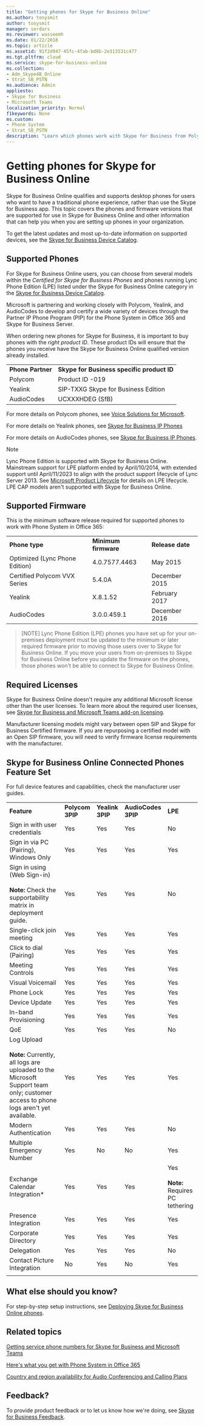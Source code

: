 ```yaml
---
title: "Getting phones for Skype for Business Online"
ms.author: tonysmit
author: tonysmit
manager: serdars
ms.reviewer: wasseemh
ms.date: 01/22/2018
ms.topic: article
ms.assetid: 91f2d947-45fc-4fab-bd8b-2e313531c477
ms.tgt.pltfrm: cloud
ms.service: skype-for-business-online
ms.collection: 
- Adm_Skype4B_Online
- Strat_SB_PSTN
ms.audience: Admin
appliesto:
- Skype for Business 
- Microsoft Teams
localization_priority: Normal
f1keywords: None
ms.custom:
- Phone System
- Strat_SB_PSTN
description: "Learn which phones work with Skype for Business from Polycom, HP, and Mitel, and the required licenses. "
---
```


# Getting phones for Skype for Business Online

Skype for Business Online qualifies and supports desktop phones for users who want to have a traditional phone experience, rather than use the Skype for Business app. This topic covers the phones and firmware versions that are supported for use in Skype for Business Online and other information that can help you when you are setting up phones in your organization.
  
To get the latest updates and most up-to-date information on supported devices, see the [Skype for Business Device Catalog](http://partnersolutions.skypeforbusiness.com/solutionscatalog).
  
## Supported Phones

For Skype for Business Online users, you can choose from several models within the *Certified for Skype for Business Phones*  and phones running Lync Phone Edition (LPE) listed under the Skype for Business Online category in the [Skype for Business Device Catalog](http://partnersolutions.skypeforbusiness.com/solutionscatalog).
  
Microsoft is partnering and working closely with Polycom, Yealink, and AudioCodes to develop and certify a wide variety of devices through the Partner IP Phone Program (PIP) for the Phone System in Office 365 and Skype for Business Server.
  
When ordering new phones for Skype for Business, it is important to buy phones with the *right product ID*. These product IDs will ensure that the phones you receive have the Skype for Business Online qualified version already installed.
  
|||
|:-----|:-----|
|**Phone Partner** <br/> |**Skype for Business specific product ID** <br/> |
|Polycom  <br/> |Product ID -019  <br/> |
|Yealink  <br/> |SIP-TXXG Skype for Business Edition  <br/> |
|AudioCodes  <br/> |UCXXXHDEG (SfB)  <br/> |
   
For more details on Polycom phones, see [Voice Solutions for Microsoft](http://www.polycom.com/voice-conferencing-solutions/desktop-ip-phones.html).
  
For more details on Yealink phones, see [Skype for Business IP Phones](http://www.yealink.com/products_top_2.html)
  
For more details on AudioCodes phones, see [Skype for Business IP Phones](https://www.audiocodes.com/solutions-products/products/products-for-microsoft-365/ip-phones-room-solutions).
  
> [!NOTE]
> Lync Phone Edition is supported with Skype for Business Online. Mainstream support for LPE platform ended by April/10/2014, with extended support until April/11/2023 to align with the product support lifecycle of Lync Server 2013. See [Microsoft Product Lifecycle](https://support.microsoft.com/en-us/lifecycle/search?qid=&amp;alpha=Lync%20Phone%20Edition&amp;Filter=FilterNO) for details on LPE lifecycle. LPE CAP models aren't supported with Skype for Business Online.
  
## Supported Firmware

This is the minimum software release required for supported phones to work with Phone System in Office 365:
  
||||
|:-----|:-----|:-----|
|**Phone type** <br/> |**Minimum firmware** <br/> |**Release date** <br/> |
|Optimized (Lync Phone Edition)  <br/> |4.0.7577.4463  <br/> |May 2015  <br/> |
|Certified Polycom VVX Series  <br/> |5.4.0A  <br/> |December 2015  <br/> |
|Yealink  <br/> |X.8.1.52  <br/> |February 2017  <br/> |
|AudioCodes  <br/> |3.0.0.459.1  <br/> |December 2016  <br/> |
   
> [NOTE]
Lync Phone Edition (LPE) phones you have set up for your on-premises deployment must be updated to the minimum or later required firmware prior to moving those users over to Skype for Business Online. If you move your users from on-premises to Skype for Business Online before you update the firmware on the phones, those phones won't be able to connect to Skype for Business Online. 
  
## Required Licenses

Skype for Business Online doesn't require any additional Microsoft license other than the user licenses. To learn more about the required user licenses, see [Skype for Business and Microsoft Teams add-on licensing](../../skype-for-business-and-microsoft-teams-add-on-licensing/skype-for-business-and-microsoft-teams-add-on-licensing.md).
  
Manufacturer licensing models might vary between open SIP and Skype for Business Certified firmware. If you are repurposing a certified model with an Open SIP firmware, you will need to verify firmware license requirements with the manufacturer.
  
## Skype for Business Online Connected Phones Feature Set

For full device features and capabilities, check the manufacturer user guides.
  
||||||
|:-----|:-----|:-----|:-----|:-----|
|**Feature** <br/> |**Polycom 3PIP** <br/> |**Yealink 3PIP** <br/> |**AudioCodes 3PIP** <br/> |**LPE** <br/> |
|Sign in with user credentials  <br/> |Yes  <br/> |Yes  <br/> |Yes  <br/> |No  <br/> |
|Sign in via PC (Pairing), Windows Only  <br/> |Yes  <br/> |Yes  <br/> |Yes  <br/> |Yes  <br/> |
|Sign in using (Web Sign-in)  <br/>  <br/> **Note:** Check the supportability matrix in deployment guide.           |Yes  <br/> |Yes  <br/> |Yes  <br/> |No  <br/> |
|Single-click join meeting  <br/> |Yes  <br/> |Yes  <br/> |Yes  <br/> |Yes  <br/> |
|Click to dial (Pairing)  <br/> |Yes  <br/> |Yes  <br/> |Yes  <br/> |Yes  <br/> |
|Meeting Controls  <br/> |Yes  <br/> |Yes  <br/> |Yes  <br/> |Yes  <br/> |
|Visual Voicemail  <br/> |Yes  <br/> |Yes  <br/> |Yes  <br/> |Yes  <br/> |
|Phone Lock  <br/> |Yes  <br/> |Yes  <br/> |Yes  <br/> |Yes  <br/> |
|Device Update  <br/> |Yes  <br/> |Yes  <br/> |Yes  <br/> |Yes  <br/> |
|In-band Provisioning  <br/> |Yes  <br/> |Yes  <br/> |Yes  <br/> |Yes  <br/> |
|QoE  <br/> |Yes  <br/> |Yes  <br/> |Yes  <br/> |No  <br/> |
|Log Upload  <br/> <br/> **Note:** Currently, all logs are uploaded to the Microsoft Support team only; customer access to phone logs aren't yet available.           |Yes  <br/> |Yes  <br/> |Yes  <br/> |Yes  <br/> |
|Modern Authentication  <br/> |Yes  <br/> |Yes  <br/> |Yes  <br/> |No  <br/> |
|Multiple Emergency Number  <br/> |Yes  <br/> |No  <br/> |No  <br/> |Yes  <br/> |
|Exchange Calendar Integration*  <br/> |Yes  <br/> |Yes  <br/> |Yes  <br/> |Yes  <br/> <br/> **Note:** Requires PC tethering           |
|Presence Integration  <br/> |Yes  <br/> |Yes  <br/> |Yes  <br/> |Yes  <br/> |
|Corporate Directory  <br/> |Yes  <br/> |Yes  <br/> |Yes  <br/> |Yes  <br/> |
|Delegation  <br/> |Yes  <br/> |Yes  <br/> |Yes  <br/> |No  <br/> |
|Contact Picture Integration  <br/> |No  <br/> |Yes  <br/> |No  <br/> |Yes  <br/> |
||||||
   
## What else should you know?
For step-by-step setup instructions, see [Deploying Skype for Business Online phones](deploying-skype-for-business-online-phones.md).

## Related topics
[Getting service phone numbers for Skype for Business and Microsoft Teams](../getting-service-phone-numbers.md)

[Here's what you get with Phone System in Office 365](../here-s-what-you-get-with-phone-system.md)

[Country and region availability for Audio Conferencing and Calling Plans](../../country-and-region-availability-for-audio-conferencing-and-calling-plans/country-and-region-availability-for-audio-conferencing-and-calling-plans.md)

## Feedback?
To provide product feedback or to let us know how we're doing, see [Skype for Business Feedback](https://www.skypefeedback.com).